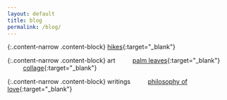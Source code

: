 ```yaml
---
layout: default
title: blog
permalink: /blog/
---
```


{:.content-narrow .content-block}
[hikes](https://lailacj.github.io/pages/hikes.md/){:target="_blank"}

{:.content-narrow .content-block}
art
&nbsp;&nbsp;&nbsp;&nbsp;&nbsp;&nbsp;&nbsp;&nbsp;&nbsp;[palm leaves](https://lailacj.github.io/pages/palmleaves.md/){:target="_blank"}
&nbsp;&nbsp;&nbsp;&nbsp;&nbsp;&nbsp;&nbsp;&nbsp;&nbsp;[collage](https://lailacj.github.io/pages/collage.md/){:target="_blank"}

{:.content-narrow .content-block}
writings
&nbsp;&nbsp;&nbsp;&nbsp;&nbsp;&nbsp;&nbsp;&nbsp;&nbsp;[philosophy of love](https://lailacj.github.io/pages/love.md/){:target="_blank"}